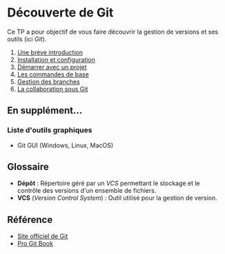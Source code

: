 # Découverte de Git

Ce TP a pour objectif de vous faire découvrir la gestion de versions et ses outils (ici *Git*).

1. [Une brève introduction](sections/introduction.md)
2. [Installation et configuration](sections/installation.md)
3. [Démarrer avec un projet](sections/how-to-start.md)
4. [Les commandes de base](sections/basic-usage.md)
5. [Gestion des branches](sections/branch.md)
6. [La collaboration sous Git](sections/pushing.md)

## En supplément...

### Liste d'outils graphiques

* Git GUI (Windows, Linux, MacOS)

## Glossaire

* **Dépôt** : Répertoire géré par un *VCS* permettant le stockage et le contrôle des versions d'un ensemble de fichiers.
* **VCS** (*Version Control System*) : Outil utilisé pour la gestion de version.

## Référence

* [Site officiel de Git](https://git-scm.com)
* [Pro Git Book](https://git-scm.com/book/fr/v2)